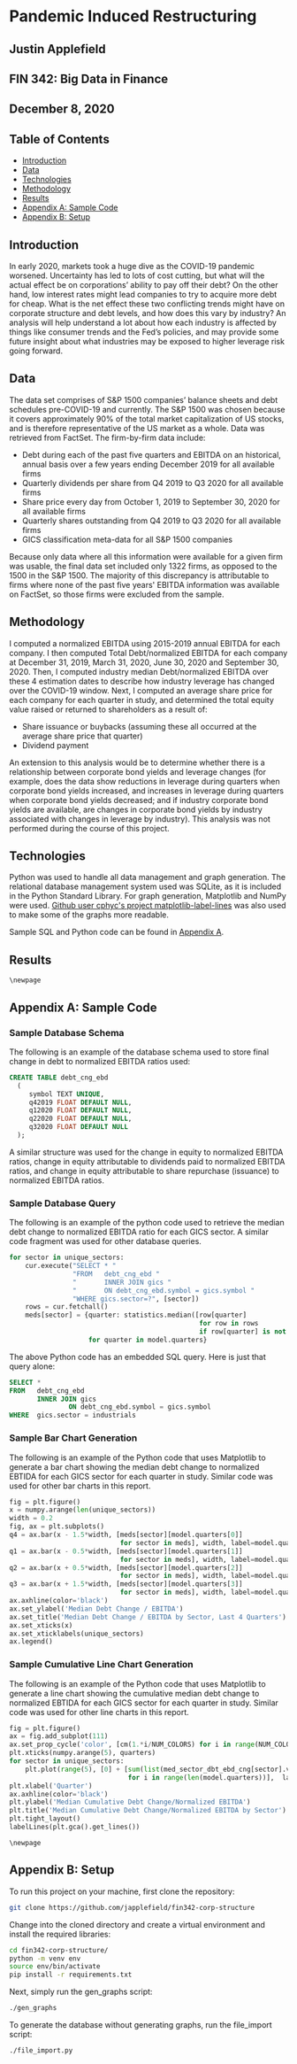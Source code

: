 # Pandemic Induced Restructuring
## Justin Applefield
## FIN 342: Big Data in Finance
## December 8, 2020

## Table of Contents
* [Introduction](#introduction)
* [Data](#data)
* [Technologies](#technologies)
* [Methodology](#methodology)
* [Results](#results)
* [Appendix A: Sample Code](#appendix-a-sample-code)
* [Appendix B: Setup](#appendix-b-setup)

## Introduction
In early 2020, markets took a huge dive as the COVID-19 pandemic worsened. Uncertainty has led to lots of cost cutting, but what will the actual effect be on corporations’ ability to pay off their debt? On the other hand, low interest rates might lead companies to try to acquire more debt for cheap. What is the net effect these two conflicting trends might have on corporate structure and debt levels, and how does this vary by industry? An analysis will help understand a lot about how each industry is affected by things like consumer trends and the Fed’s policies, and may provide some future insight about what industries may be exposed to higher leverage risk going forward.

## Data
The data set comprises of S&P 1500 companies’ balance sheets and debt schedules pre-COVID-19 and currently. The S&P 1500 was chosen because it covers approximately 90% of the total market capitalization of US stocks, and is therefore representative of the US market as a whole. Data was retrieved from FactSet. The firm-by-firm data include:

* Debt during each of the past five quarters and EBITDA on an historical, annual basis over a few years ending December 2019 for all available firms
* Quarterly dividends per share from Q4 2019 to Q3 2020 for all available firms
* Share price every day from October 1, 2019 to September 30, 2020 for all available firms
* Quarterly shares outstanding from Q4 2019 to Q3 2020 for all available firms
* GICS classification meta-data for all S&P 1500 companies

Because only data where all this information were available for a given firm was usable, the final data set included only 1322 firms, as opposed to the 1500 in the S&P 1500. The majority of this discrepancy is attributable to firms where none of the past five years' EBITDA information was available on FactSet, so those firms were excluded from the sample.

## Methodology
I computed a normalized EBITDA using 2015-2019 annual EBITDA for each company. I then computed Total Debt/normalized EBITDA for each company at December 31, 2019, March 31, 2020, June 30, 2020 and September 30, 2020. Then, I computed industry median Debt/normalized EBITDA over these 4 estimation dates to describe how industry leverage has changed over the COVID-19 window. Next, I computed an average share price for each company for each quarter in study, and determined the total equity value raised or returned to shareholders as a result of:

* Share issuance or buybacks (assuming these all occurred at the average share price that quarter)
* Dividend payment

An extension to this analysis would be to determine whether there is a relationship between corporate bond yields and leverage changes (for example, does the data show reductions in leverage during quarters when corporate bond yields increased, and increases in leverage during quarters when corporate bond yields decreased; and if industry corporate bond yields are available, are changes in corporate bond yields by industry associated with changes in leverage by industry). This analysis was not performed during the course of this project.

## Technologies
Python was used to handle all data management and graph generation. The relational database management system used was SQLite, as it is included in the Python Standard Library. For graph generation, Matplotlib and NumPy were used. [Github user cphyc's project matplotlib-label-lines](https://github.com/cphyc/matplotlib-label-lines) was also used to make some of the graphs more readable.

Sample SQL and Python code can be found in [Appendix A](#appendix-a-sample-code).


## Results






```{=latex}
\newpage
```



## Appendix A: Sample Code

### Sample Database Schema
The following is an example of the database schema used to store final change in debt to normalized EBITDA ratios used:
```SQL
CREATE TABLE debt_cng_ebd
  (
     symbol TEXT UNIQUE,
     q42019 FLOAT DEFAULT NULL,
     q12020 FLOAT DEFAULT NULL,
     q22020 FLOAT DEFAULT NULL,
     q32020 FLOAT DEFAULT NULL
  );
```
A similar structure was used for the change in equity to normalized EBITDA ratios, change in equity attributable to dividends paid to normalized EBITDA ratios, and change in equity attributable to share repurchase (issuance) to normalized EBITDA ratios.

### Sample Database Query
The following is an example of the python code used to retrieve the median debt change to normalized EBITDA ratio for each GICS sector. A similar code fragment was used for other database queries.
```python
for sector in unique_sectors:
    cur.execute("SELECT * "
                "FROM   debt_cng_ebd "
                "       INNER JOIN gics "
                "       ON debt_cng_ebd.symbol = gics.symbol "
                "WHERE gics.sector=?", [sector])
    rows = cur.fetchall()
    meds[sector] = {quarter: statistics.median([row[quarter]
                                                for row in rows
                                                if row[quarter] is not None])
                    for quarter in model.quarters}
```
The above Python code has an embedded SQL query. Here is just that query alone:
```SQL
SELECT *
FROM   debt_cng_ebd
       INNER JOIN gics
               ON debt_cng_ebd.symbol = gics.symbol
WHERE  gics.sector = industrials
```

### Sample Bar Chart Generation
The following is an example of the Python code that uses Matplotlib to generate a bar chart showing the median debt change to normalized EBTIDA for each GICS sector for each quarter in study. Similar code was used for other bar charts in this report.
```python
fig = plt.figure()
x = numpy.arange(len(unique_sectors))
width = 0.2
fig, ax = plt.subplots()
q4 = ax.bar(x - 1.5*width, [meds[sector][model.quarters[0]]
                            for sector in meds], width, label=model.quarters[0])
q1 = ax.bar(x - 0.5*width, [meds[sector][model.quarters[1]]
                            for sector in meds], width, label=model.quarters[1])
q2 = ax.bar(x + 0.5*width, [meds[sector][model.quarters[2]]
                            for sector in meds], width, label=model.quarters[2])
q3 = ax.bar(x + 1.5*width, [meds[sector][model.quarters[3]]
                            for sector in meds], width, label=model.quarters[3])
ax.axhline(color='black')
ax.set_ylabel('Median Debt Change / EBITDA')
ax.set_title('Median Debt Change / EBITDA by Sector, Last 4 Quarters')
ax.set_xticks(x)
ax.set_xticklabels(unique_sectors)
ax.legend()
```


### Sample Cumulative Line Chart Generation
The following is an example of the Python code that uses Matplotlib to generate a line chart showing the cumulative median debt change to normalized EBTIDA for each GICS sector for each quarter in study. Similar code was used for other line charts in this report.
```python
fig = plt.figure()
ax = fig.add_subplot(111)
ax.set_prop_cycle('color', [cm(1.*i/NUM_COLORS) for i in range(NUM_COLORS)])
plt.xticks(numpy.arange(5), quarters)
for sector in unique_sectors:
    plt.plot(range(5), [0] + [sum(list(med_sector_dbt_ebd_cng[sector].values())[:(i+1)])
                              for i in range(len(model.quarters))],  label=sector)
plt.xlabel('Quarter')
ax.axhline(color='black')
plt.ylabel('Median Cumulative Debt Change/Normalized EBITDA')
plt.title('Median Cumulative Debt Change/Normalized EBITDA by Sector')
plt.tight_layout()
labelLines(plt.gca().get_lines())
```

```{=latex}
\newpage
```


## Appendix B: Setup
To run this project on your machine, first clone the repository:
```bash
git clone https://github.com/japplefield/fin342-corp-structure
```

Change into the cloned directory and create a virtual environment and install the required libraries:
```bash
cd fin342-corp-structure/
python -m venv env
source env/bin/activate
pip install -r requirements.txt
```

Next, simply run the gen_graphs script:
```bash
./gen_graphs
```

To generate the database without generating graphs, run the file_import script:
```bash
./file_import.py
```
